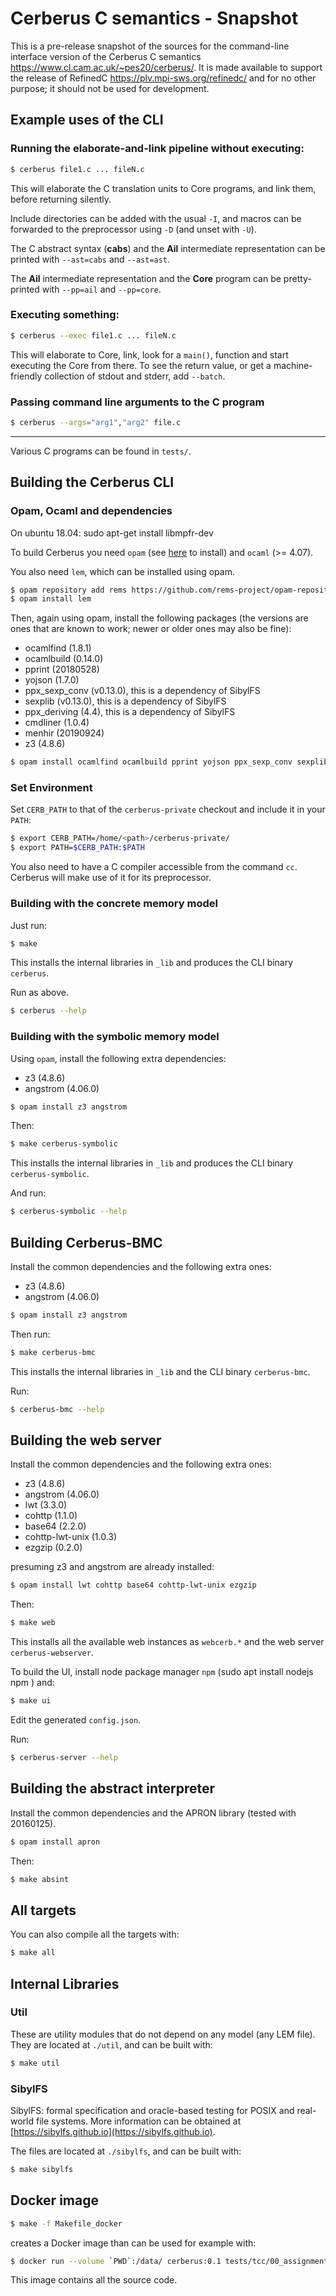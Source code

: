 Cerberus C semantics - Snapshot
=====

This is a pre-release snapshot of the sources for the command-line interface version of the Cerberus C semantics <https://www.cl.cam.ac.uk/~pes20/cerberus/>. It is made available to support the release of RefinedC <https://plv.mpi-sws.org/refinedc/> and for no other purpose; it should not be used for development.


Example uses of the CLI
---

### Running the elaborate-and-link pipeline without executing:

```bash
$ cerberus file1.c ... fileN.c
```
This will elaborate the C translation units to Core programs, and link them, before returning silently.

Include directories can be added with the usual ```-I```, and macros can be forwarded to the preprocessor using ```-D``` (and unset with ```-U```).

The C abstract syntax (**cabs**) and the **Ail** intermediate representation can be printed with  ```--ast=cabs``` and ```--ast=ast```.

The **Ail** intermediate representation and the **Core** program can be pretty-printed with ```--pp=ail``` and ```--pp=core```.



### Executing something:
```bash
$ cerberus --exec file1.c ... fileN.c
```
This will elaborate to Core, link, look for a ```main()```, function and start executing the Core from there. To see the return value, or get a machine-friendly collection of stdout and stderr, add ```--batch```.

### Passing command line arguments to the C program
```bash
$ cerberus --args="arg1","arg2" file.c
```

---

Various C programs can be found in ```tests/```.



Building the Cerberus CLI
---

### Opam, Ocaml and dependencies

On ubuntu 18.04: sudo apt-get install    libmpfr-dev

To build Cerberus you need `opam` (see [here](https://opam.ocaml.org/doc/Install.html) to install) and `ocaml` (>= 4.07).

You also need `lem`, which can be installed using opam.

```bash
$ opam repository add rems https://github.com/rems-project/opam-repository.git
$ opam install lem
```
Then, again using opam, install the following packages (the versions are ones that are known to work; newer or older ones may also be fine):

* ocamlfind       (1.8.1)
* ocamlbuild      (0.14.0)
* pprint          (20180528)
* yojson          (1.7.0)
* ppx\_sexp\_conv (v0.13.0), this is a dependency of SibylFS
* sexplib	        (v0.13.0), this is a dependency of SibylFS
* ppx\_deriving	 (4.4), this is a dependency of SibylFS
* cmdliner        (1.0.4)
* menhir			 (20190924)
* z3				 (4.8.6)

```bash
$ opam install ocamlfind ocamlbuild pprint yojson ppx_sexp_conv sexplib ppx_deriving cmdliner menhir z3
```

### Set Environment

Set `CERB_PATH` to that of the `cerberus-private` checkout and include it in your `PATH`:

```bash
$ export CERB_PATH=/home/<path>/cerberus-private/
$ export PATH=$CERB_PATH:$PATH
```

You also need to have a C compiler accessible from the command ``cc``. Cerberus will make use of it for its preprocessor.


### Building with the concrete memory model

Just run:

```bash
$ make
```

This installs the internal libraries in `_lib` and produces the CLI binary `cerberus`.

Run as above.

```bash
$ cerberus --help
```

### Building with the symbolic memory model

Using `opam`, install the following extra dependencies:

* z3        (4.8.6)
* angstrom  (4.06.0)

```bash
$ opam install z3 angstrom
```

Then:

```bash
$ make cerberus-symbolic
```

This installs the internal libraries in `_lib` and produces the CLI binary `cerberus-symbolic`.

And run:

```bash
$ cerberus-symbolic --help
```

Building Cerberus-BMC
---

Install the common dependencies and the following extra ones:

* z3        (4.8.6)
* angstrom  (4.06.0)

```bash
$ opam install z3 angstrom
```

Then run:

```bash
$ make cerberus-bmc
```

This installs the internal libraries in `_lib` and the CLI binary `cerberus-bmc`.

Run:

```bash
$ cerberus-bmc --help
```

Building the web server
---

Install the common dependencies and the following extra ones:

* z3        (4.8.6)
* angstrom  (4.06.0)
* lwt       (3.3.0)
* cohttp    (1.1.0)
* base64    (2.2.0)
* cohttp-lwt-unix (1.0.3)
* ezgzip    (0.2.0)


presuming z3 and angstrom are already installed:

```bash
$ opam install lwt cohttp base64 cohttp-lwt-unix ezgzip
```

Then:

```bash
$ make web
```

This installs all the available web instances as `webcerb.*` and the web server `cerberus-webserver`.

To build the UI, install node package manager `npm` (sudo apt install nodejs npm
) and:

```bash
$ make ui
```

Edit the generated `config.json`.

Run:

```bash
$ cerberus-server --help
```

Building the abstract interpreter
---

Install the common dependencies and the APRON library (tested with 20160125).

```bash
$ opam install apron
```

Then:

```bash
$ make absint
```

All targets
---

You can also compile all the targets with:

```bash
$ make all
```

Internal Libraries
----

### Util

These are utility modules that do not depend on any model (any LEM file). They
are located at `./util`, and can be built with:

```bash
$ make util
```

### SibylFS

SibylFS: formal specification and oracle-based testing for POSIX and real-world
file systems. More information can be obtained at
[https://sibylfs.github.io](https://sibylfs.github.io).

The files are located at `./sibylfs`, and can be built with:

```bash
$ make sibylfs
```

Docker image
------------

```bash
$ make -f Makefile_docker
```
creates a Docker image than can be used for example with:
```bash
$ docker run --volume `PWD`:/data/ cerberus:0.1 tests/tcc/00_assignment.c --pp=core
```
This image contains all the source code.
